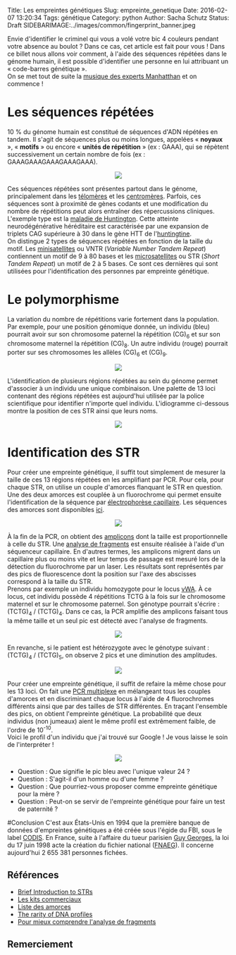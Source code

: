 Title: Les empreintes génétiques
Slug: empreinte_genetique 
Date: 2016-02-07 13:20:34
Tags: génétique
Category: python
Author: Sacha Schutz
Status: Draft
SIDEBARIMAGE:../images/common/fingerprint_banner.jpeg

Envie d'identifier le criminel qui vous a volé votre bic 4 couleurs pendant votre absence au boulot ? Dans ce cas, cet article est fait pour vous ! Dans ce billet nous allons voir comment, à l'aide des séquences répétées dans le génome humain, il est possible d'identifier une personne en lui attribuant un « code-barres génétique ».    
On se met tout de suite la [musique des experts Manhatthan](https://www.youtube.com/watch?v=gY5rztWa1TM) et on commence ! 


# Les séquences répétées
10 % du génome humain est constitué de séquences d'ADN répétées en tandem. Il s'agit de séquences plus ou moins longues, appelées « **noyaux** », « **motifs** » ou encore « **unités de répétition** » (ex : GAAA), qui se répètent successivement un certain nombre de fois (ex : GAAAGAAAGAAAGAAAGAAA). 

<p align="center">
    <img src="../images/post13/satellite.png">
</p>

Ces séquences répétées sont présentes partout dans le génome, principalement dans les [télomères](https://fr.wikipedia.org/wiki/T%C3%A9lom%C3%A8re) et les [centromères](https://fr.wikipedia.org/wiki/Centrom%C3%A8re). Parfois, ces séquences sont à proximité de gènes codants et une modification du nombre de répétitions peut alors entraîner des répercussions cliniques. L'exemple type est la [maladie de Huntington](https://fr.wikipedia.org/wiki/Maladie_de_Huntington). Cette atteinte neurodégénérative héréditaire est caractérisée par une expansion de triplets CAG supérieure à 30 dans le gène HTT de l'[huntingtine](https://fr.wikipedia.org/wiki/Huntingtine).  
On distingue 2 types de séquences répétées en fonction de la taille du motif. Les [minisatellites](https://fr.wikipedia.org/wiki/Minisatellite) ou VNTR (*Variable Number Tandem Repeat*) contiennent un motif de 9 à 80 bases et les [microsatellites](https://fr.wikipedia.org/wiki/Microsatellite_%28biologie%29) ou STR (*Short Tandem Repeat*) un motif de 2 à 5 bases. Ce sont ces dernières qui sont utilisées pour l'identification des personnes par empreinte génétique.

# Le polymorphisme  

La variation du nombre de répétitions varie fortement dans la population. Par exemple, pour une position génomique donnée, un individu (bleu) pourrait avoir sur son chromosome paternel la répétition (CG)<sub>6</sub> et sur son chromosome maternel la répétition (CG)<sub>8</sub>. Un autre individu (rouge) pourrait porter sur ses chromosomes les allèles (CG)<sub>6</sub> et (CG)<sub>9</sub>.
<p align="center">
    <img src="../images/post13/satellite_poly.png">
</p>

L'identification de plusieurs régions répétées au sein du génome permet d'associer à un individu une unique combinaison. Une palette de 13 loci contenant des régions répétées est aujourd'hui utilisée par la police scientifique pour identifier n'importe quel individu. L'idiogramme ci-dessous montre la position de ces STR ainsi que leurs noms.   

<p align="center">
    <img src="../images/post13/codis.jpg">
</p>


# Identification des STR 
Pour créer une empreinte génétique, il suffit tout simplement de mesurer la taille de ces 13 régions répétées en les amplifiant par PCR. Pour cela, pour chaque STR, on utilise un couple d'amorces flanquant le STR en question. Une des deux amorces est couplée à un fluorochrome qui permet ensuite l'identification de la séquence par [électrophorèse capillaire](https://fr.wikipedia.org/wiki/%C3%89lectrophor%C3%A8se_capillaire). Les séquences des amorces sont disponibles [ici](http://www.cstl.nist.gov/biotech/strbase/multiplx.htm).

<p align="center">
    <img src="../images/post13/PCR_multiplexe.png">
</p>

À la fin de la PCR, on obtient des [amplicons](https://fr.wikipedia.org/wiki/Amplicon) dont la taille est proportionnelle à celle du STR. Une [analyse de fragments](https://cmgg.be/fr/content/analyse-de-fragments) est ensuite réalisée à l'aide d'un séquenceur capillaire. En d'autres termes, les amplicons migrent dans un capillaire plus ou moins vite et leur temps de passage est mesuré lors de la détection du fluorochrome par un laser. Les résultats sont représentés par des pics de fluorescence dont la position sur l'axe des abscisses correspond à la taille du STR.   
Prenons par exemple un individu homozygote pour le locus [vWA](http://www.sciencedirect.com/science/article/pii/S0531513103017746). À ce locus, cet individu possède 4 répétitions TCTG à la fois sur le chromosome maternel et sur le chromosome paternel. Son génotype pourrait s'écrire : (TCTG)<sub>4</sub> / (TCTG)<sub>4</sub>. Dans ce cas, la PCR amplifie des amplicons faisant tous la même taille et un seul pic est détecté avec l'analyse de fragments.   

 <p align="center">
    <img src="../images/post13/homozygote.png">
</p>

En revanche, si le patient est hétérozygote avec le génotype suivant : (TCTG)<sub>4</sub> / (TCTG)<sub>5</sub>, on observe 2 pics et une diminution des amplitudes.  

 <p align="center">
    <img src="../images/post13/heterozygote.png">
</p>

Pour créer une empreinte génétique, il suffit de refaire la même chose pour les 13 loci. On fait une [PCR multiplexe](http://www.ozyme.fr/documentation/techozyme/techozyme20-pcr-multiplexe.asp) en mélangeant tous les couples d'amorces et en discriminant chaque locus à l'aide de 4 fluorochromes différents ainsi que par des tailles de STR différentes. En traçant l'ensemble des pics, on obtient l'empreinte génétique. La probabilité que deux individus (non jumeaux) aient le même profil est extrêmement faible, de l'ordre de  10<sup>-10</sup>.    
Voici le profil d'un individu que j'ai trouvé sur Google ! Je vous laisse le soin de l'interpréter ! 

 <p align="center">
    <img src="../images/post13/fingerprint.jpg">
</p>

* Question : Que signifie le pic bleu avec l'unique valeur 24 ? 
* Question : S'agit-il d'un homme ou d'une femme ? 
* Question : Que pourriez-vous proposer comme empreinte génétique pour la mère ?
* Question : Peut-on se servir de l'empreinte génétique pour faire un test de paternité ? 

#Conclusion 
C'est aux États-Unis en 1994 que la première banque de données d'empreintes génétiques a été créée sous l'égide du FBI, sous le label [CODIS](https://fr.wikipedia.org/wiki/Combined_DNA_index_system). En France, suite à l'affaire du tueur parisien [Guy Georges](https://fr.wikipedia.org/wiki/Guy_Georges), la loi du 17 juin 1998 acte la création du fichier national ([FNAEG](https://fr.wikipedia.org/wiki/Fichier_national_automatis%C3%A9_des_empreintes_g%C3%A9n%C3%A9tiques)). Il concerne aujourd'hui 2 655 381 personnes fichées.  


## Références 

* [Brief Introduction to STRs](http://www.cstl.nist.gov/biotech/strbase/intro.htm)
* [Les kits commerciaux](http://www.cstl.nist.gov/biotech/strbase/multiplx.htm)
* [Liste des amorces](http://www.cstl.nist.gov/biotech/strbase/primer1.htm)
* [The rarity of DNA profiles](http://www.ncbi.nlm.nih.gov/pmc/articles/PMC2585748/)
* [Pour mieux comprendre l'analyse de fragments](https://www.youtube.com/watch?v=43-OQTLtrwQ)

## Remerciement 

